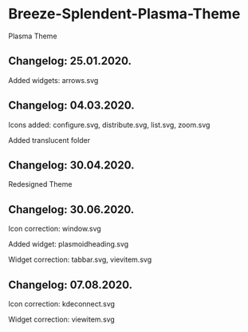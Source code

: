 # Breeze-Splendent-Plasma-Theme
Plasma Theme

Changelog: 25.01.2020.
----------------------

Added widgets: arrows.svg

Changelog: 04.03.2020.
----------------------

Icons added: configure.svg, distribute.svg, list.svg, zoom.svg

Added translucent folder

Changelog: 30.04.2020.
----------------------

Redesigned Theme

Changelog: 30.06.2020.
---------------------

Icon correction: window.svg

Added widget: plasmoidheading.svg

Widget correction: tabbar.svg, vievitem.svg

Changelog: 07.08.2020.
---------------------

Icon correction: kdeconnect.svg

Widget correction: viewitem.svg
